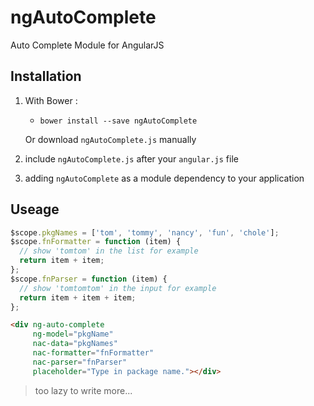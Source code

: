 # ngAutoComplete
Auto Complete Module for AngularJS

## Installation
1. With Bower :
   - `bower install --save ngAutoComplete`

   Or download `ngAutoComplete.js` manually

2. include `ngAutoComplete.js` after your `angular.js` file

3. adding `ngAutoComplete` as a module dependency to your application

## Useage
```javascript
$scope.pkgNames = ['tom', 'tommy', 'nancy', 'fun', 'chole'];
$scope.fnFormatter = function (item) {
  // show 'tomtom' in the list for example
  return item + item;
};
$scope.fnParser = function (item) {
  // show 'tomtomtom' in the input for example
  return item + item + item;
};
```
```html
<div ng-auto-complete
     ng-model="pkgName"
     nac-data="pkgNames"
     nac-formatter="fnFormatter"
     nac-parser="fnParser"
     placeholder="Type in package name."></div>
```
> too lazy to write more...
